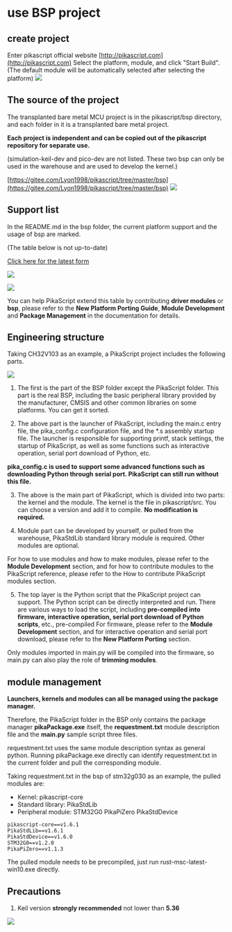 # use BSP project
## create project
Enter pikascript official website [http://pikascript.com](http://pikascript.com)
Select the platform, module, and click "Start Build".
(The default module will be automatically selected after selecting the platform)
![](assets/1644129110261-049ad5bb-21af-40e2-9533-a1c8c86790f1.png)

## The source of the project
The transplanted bare metal MCU project is in the pikascript/bsp directory, and each folder in it is a transplanted bare metal project.

**Each project is independent and can be copied out of the pikascript repository for separate use.**

(simulation-keil-dev and pico-dev are not listed. These two bsp can only be used in the warehouse and are used to develop the kernel.)

[https://gitee.com/Lyon1998/pikascript/tree/master/bsp](https://gitee.com/Lyon1998/pikascript/tree/master/bsp)
![](assets/1638605947761-93b30636-099f-4c7c-a432-6aae5e2d8b53.png)

## Support list
In the README.md in the bsp folder, the current platform support and the usage of bsp are marked.

(The table below is not up-to-date)

[Click here for the latest form](https://gitee.com/Lyon1998/pikascript#2%E5%B9%B3%E5%8F%B0%E6%94%AF%E6%8C%81%E5%88%97%E8%A1%A8)

![](assets/1639629972025-ca8fdf74-5dc2-472e-8497-5bc163bccdf4.png)

![](assets/1639629981607-43c6b771-34bf-45ac-9a66-8604f705ddff.png)

You can help PikaScript extend this table by contributing **driver modules** or **bsp**, please refer to the **New Platform Porting Guide**, **Module Development** and **Package Management** in the documentation for details.

## Engineering structure
Taking CH32V103 as an example, a PikaScript project includes the following parts.

![](assets/1638631568309-cbc19553-75be-4915-900a-72fe700b4d16.png)

1. The first is the part of the BSP folder except the PikaScript folder. This part is the real BSP, including the basic peripheral library provided by the manufacturer, CMSIS and other common libraries on some platforms. You can get it sorted.

2. The above part is the launcher of PikaScript, including the main.c entry file, the pika_config.c configuration file, and the *.s assembly startup file. The launcher is responsible for supporting printf, stack settings, the startup of PikaScript, as well as some functions such as interactive operation, serial port download of Python, etc.

**pika_config.c is used to support some advanced functions such as downloading Python through serial port. PikaScript can still run without this file.**

3. The above is the main part of PikaScript, which is divided into two parts: the kernel and the module. The kernel is the file in pikascript/src. You can choose a version and add it to compile. **No modification is required.**



4. Module part can be developed by yourself, or pulled from the warehouse, PikaStdLib standard library module is required. Other modules are optional.

For how to use modules and how to make modules, please refer to the **Module Development** section, and for how to contribute modules to the PikaScript reference, please refer to the How to contribute PikaScript modules section.



5. The top layer is the Python script that the PikaScript project can support. The Python script can be directly interpreted and run. There are various ways to load the script, including **pre-compiled into firmware, interactive operation, serial port download of Python scripts**, etc., pre-compiled For firmware, please refer to the **Module Development** section, and for interactive operation and serial port download, please refer to the **New Platform Porting** section.

Only modules imported in main.py will be compiled into the firmware, so main.py can also play the role of **trimming modules**.

## module management
**Launchers, kernels and modules can all be managed using the package manager.**

Therefore, the PikaScript folder in the BSP only contains the package manager **pikaPackage.exe** itself, the **requestment.txt** module description file and the **main.py** sample script three files.

requestment.txt uses the same module description syntax as general python. Running pikaPackage.exe directly can identify requestment.txt in the current folder and pull the corresponding module.


Taking requestment.txt in the bsp of stm32g030 as an example, the pulled modules are:

- Kernel: pikascript-core
- Standard library: PikaStdLib
- Peripheral module: STM32G0 PikaPiZero PikaStdDevice
````
pikascript-core==v1.6.1
PikaStdLib==v1.6.1
PikaStdDevice==v1.6.0
STM32G0==v1.2.0
PikaPiZero==v1.1.3
````
The pulled module needs to be precompiled, just run rust-msc-latest-win10.exe directly.

## Precautions

1. Keil version **strongly recommended** not lower than **5.36**

![](assets/1641372084863-db6426eb-b3cc-454d-b14a-5338818d01aa.png)
